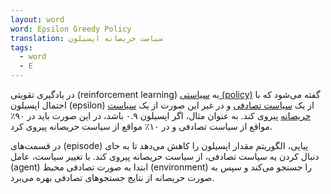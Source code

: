 ```yaml
---
layout: word
word: Epsilon Greedy Policy
translation: سیاست حریصانه اپسیلون
tags:
  - word
  - E
---
```

در یادگیری تقویتی (reinforcement learning) به [سیاستی (policy)](/P/policy) گفته می‌شود که با احتمال اپسیلون (epsilon) از یک [سیاست تصادفی](/R/random_policy) و در غیر این صورت از یک [سیاست حریصانه](/G/greedy_policy) پیروی کند. به عنوان مثال، اگر اپسیلون ۰.۹ باشد، در این صورت باید در ۹۰٪ مواقع از سیاست تصادفی و در ۱۰٪ مواقع از سیاست حریصانه پیروی کرد.

در قسمت‌های (episode) پیاپی، الگوریتم مقدار اپسیلون را کاهش می‌دهد تا به حای دنبال کردن یه سیاست تصادفی، از سیاست حریصانه پیروی کند. با تغییر سیاست، عامل (agent) ابتدا به صورت تصادفی محیط (environment) را جستجو می‌کند و سپس به صورت حریصانه از نتایج جستجوهای تصادفی بهره می‌برد.